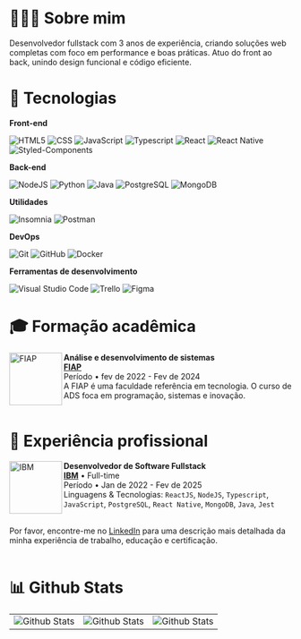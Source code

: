 
# 👨🏻‍💻 Sobre mim

  Desenvolvedor fullstack com 3 anos de experiência, criando soluções web completas com foco em performance e boas práticas.
Atuo do front ao back, unindo design funcional e código eficiente.


# 📖 Tecnologias

**Front-end**

![HTML5](https://img.shields.io/badge/-HTML5-333333?style=flat&logo=HTML5)
![CSS](https://img.shields.io/badge/-CSS-333333?style=flat&logo=CSS3&logoColor=1572B6)
![JavaScript](https://img.shields.io/badge/-JavaScript-333333?style=flat&logo=javascript)
![Typescript](https://img.shields.io/badge/TypeScript-333333?style=flat&logo=typescript)
![React](https://img.shields.io/badge/-React-333333?style=flat&logo=react)
![React Native](https://img.shields.io/badge/-React%20Native-333333?style=flat&logo=react)
![Styled-Components](https://img.shields.io/badge/styled--components-333333?style=flat&logo=styled-components)

**Back-end**

![NodeJS](https://img.shields.io/badge/Node.js-333333?style=flat&logo=node.js)
![Python](https://img.shields.io/badge/Python-333333?style=flat&logo=python&logoColor=white)
![Java](https://img.shields.io/badge/-Java-333333?style=flat&logo=Java&logoColor=007396)
![PostgreSQL](https://img.shields.io/badge/PostgreSQL-333333?style=flat&logo=postgresql)
![MongoDB](https://img.shields.io/badge/MongoDB-333333?style=flat&logo=mongodb)



**Utilidades**

![Insomnia](https://img.shields.io/badge/-Insomnia-333333?style=flat&logo=insomnia)
![Postman](https://img.shields.io/badge/-Postman-333333?style=flat&logo=postman)

**DevOps**

![Git](https://img.shields.io/badge/-Git-333333?style=flat&logo=git)
![GitHub](https://img.shields.io/badge/-GitHub-333333?style=flat&logo=github)
![Docker](https://img.shields.io/badge/-Docker-333333?style=flat&logo=docker)

**Ferramentas de desenvolvimento**

![Visual Studio Code](https://img.shields.io/badge/-Visual%20Studio%20Code-333333?style=flat&logo=visual-studio-code&logoColor=007ACC)
![Trello](https://img.shields.io/badge/-Trello-333333?style=flat&logo=trello&logoColor=007ACC)
![Figma](https://img.shields.io/badge/-Figma-333333?style=flat&logo=figma&logoColor=007ACC)

# 🎓 Formação acadêmica

[<img align="left" height="94px" width="94px" alt="FIAP" src="https://avatars.githubusercontent.com/u/79948663?s=200&v=4"/>](https://www.spacex.com/)

**Análise e desenvolvimento de sistemas** \
[**FIAP**](https://www.fiap.com.br/) <br>
Período • fev de 2022 - Fev de 2024 <br>
A FIAP é uma faculdade referência em tecnologia. O curso de ADS foca em programação, sistemas e inovação.<br><br>


# 💼 Experiência profissional

[<img align="left" height="94px" width="94px" alt="IBM" src="https://t.ctcdn.com.br/npouwF-3wxH1Bq5QyNtmaLKCPBM=/1080x1080/smart/i654119.png"/>](https://www.spacex.com/)

**Desenvolvedor de Software Fullstack** \
[**IBM**](https://www.ibm.com/br-pt) • Full-time <br>
Período • Jan de 2022 - Fev de 2025 <br>
Linguagens & Tecnologias: `ReactJS`, `NodeJS`, `Typescript`, `JavaScript`, `PostgreSQL`, `React Native`, `MongoDB`, `Java`, `Jest`<br><br>


Por favor, encontre-me no [LinkedIn](https://www.linkedin.com/in/jvmntr/) para uma descrição mais detalhada da minha experiência de trabalho, educação e certificação. <br><br>

# 📊 Github Stats

<table>
  <tr>
    <td>
      <img
        src="https://github-readme-stats.vercel.app/api?username=jvmntr&theme=tokyonight&show_icons=true" 
        alt="Github Stats"
      />
    </td>
    <td>
      <img
        src="https://github-readme-stats.vercel.app/api/top-langs/?username=jvmntr&theme=tokyonight&hide_border=false&include_all_commits=true&count_private=true&layout=compact" 
        alt="Github Stats"
      />
    </td>
    <td>
      <img
        src="https://github-readme-streak-stats.herokuapp.com/?user=jvmntr&theme=tokyonight&hide_border=false" 
        alt="Github Stats"
      />
    </td>
  </tr>
</table>

<a href="https://github.com/jvmntr" title="Perfil do João 'Jvmntr' Monteiro">
  <img height="180em" 
  <img height="180em" 
  <img height="180em" 
</a>


<!--
**Jvmntr/Jvmntr** is a ✨ _special_ ✨ repository because its `README.md` (this file) appears on your GitHub profile.

Here are some ideas to get you started:

- 🔭 I’m currently working on ...
- 🌱 I’m currently learning ...
- 👯 I’m looking to collaborate on ...
- 🤔 I’m looking for help with ...
- 💬 Ask me about ...
- 📫 How to reach me: ...
- 😄 Pronouns: ...
- ⚡ Fun fact: ...
-->
